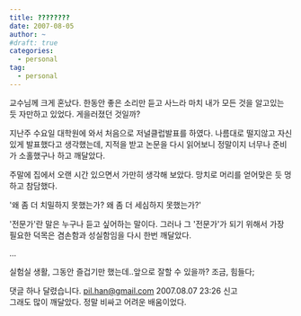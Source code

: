 ```yaml
---
title: ????????
date: 2007-08-05
author: ~
#draft: true
categories:
  - personal
tag:
  - personal
---
```




교수님께 크게 혼났다.
한동안 좋은 소리만 듣고 사느라 마치 내가 모든 것을 알고있는 듯 자만하고 있었다.
게을러졌던 것일까? 

지난주 수요일 대학원에 와서 처음으로 저널클럽발표를 하였다. 나름대로 떨지않고 자신있게 발표했다고 생각했는데, 지적을 받고 논문을 다시 읽어보니 정말이지 너무나 준비가 소홀했구나 하고 깨달았다.

주말에 집에서 오랜 시간 있으면서  가만히 생각해 보았다. 망치로 머리를 얻어맞은 듯 멍하고 참담했다. 

'왜 좀 더 치밀하지 못했는가? 왜 좀 더 세심하지 못했는가?'

'전문가'란 말은 누구나 듣고 싶어하는 말이다. 그러나 그 '전문가'가 되기 위해서 가장 필요한 덕목은 겸손함과 성실함임을 다시 한번 깨달았다.

...



실험실 생활, 그동안 즐겁기만 했는데..앞으로 잘할 수 있을까? 조금, 힘들다;


 댓글 하나 달렸습니다.
 pil.han@gmail.com 2007.08.07 23:26 신고   
그래도 많이 깨달았다. 정말 비싸고 어려운 배움이었다.




